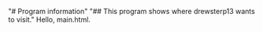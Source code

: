 "# Program information"
"## This program shows where drewsterp13 wants to visit."
Hello, main.html.
